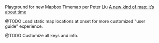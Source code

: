 Playground for new Mapbox Timemap per Peter Liu [A new kind of map: it’s about time](https://blog.mapbox.com/a-new-kind-of-map-its-about-time-7bd9f7916f7f)

@TODO Load static map locations at onset for more customized "user guide" experience.

@TODO Customize all keys and info.